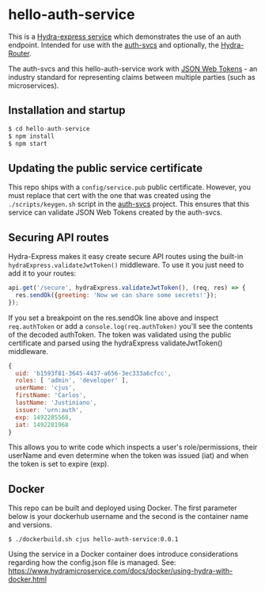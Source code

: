 # hello-auth-service

This is a [Hydra-express service](https://www.npmjs.com/package/hydra-express) which demonstrates the use of an auth endpoint. Intended for use with the [auth-svcs](https://github.com/cjus/auth-svcs) and optionally, the [Hydra-Router](https://github.com/flywheelsports/hydra-router).

The auth-svcs and this hello-auth-service work with [JSON Web Tokens](https://en.wikipedia.org/wiki/JSON_Web_Token) - an industry standard for representing claims between multiple parties (such as microservices).

## Installation and startup

```javascript
$ cd hello-auth-service
$ npm install
$ npm start
```

## Updating the public service certificate

This repo ships with a `config/service.pub` public certificate. However, you must replace that cert with the one that was created using the `./scripts/keygen.sh` script in the  [auth-svcs](https://github.com/cjus/auth-svcs)  project. This ensures that this service can validate JSON Web Tokens created by the auth-svcs.

## Securing API routes

Hydra-Express makes it easy create secure API routes using the built-in `hydraExpress.validateJwtToken()` middleware. To use it you just need to add it to your routes:

```javascript
api.get('/secure', hydraExpress.validateJwtToken(), (req, res) => {
  res.sendOk({greeting: 'Now we can share some secrets!'});
});
```

If you set a breakpoint on the res.sendOk line above and inspect `req.authToken` or add a `console.log(req.authToken)` you'll see the contents of the decoded authToken. The token was validated using the public certificate and parsed using the hydraExpress validateJwtToken() middleware.

```javascript
{ 
  uid: 'b1593f81-3645-4437-a656-3ec333a6cfcc',
  roles: [ 'admin', 'developer' ],
  userName: 'cjus',
  firstName: 'Carlos',
  lastName: 'Justiniano',
  issuer: 'urn:auth',
  exp: 1492285568,
  iat: 1492281968 
}
```

This allows you to write code which inspects a user's role/permissions, their userName and even determine when the token was issued (iat) and when the token is set to expire (exp).

## Docker 

This repo can be built and deployed using Docker. The first parameter below is your dockerhub username and the second is the container name and versions.

```
$ ./dockerbuild.sh cjus hello-auth-service:0.0.1
```

Using the service in a Docker container does introduce considerations regarding how the config.json file is managed. See: https://www.hydramicroservice.com/docs/docker/using-hydra-with-docker.html